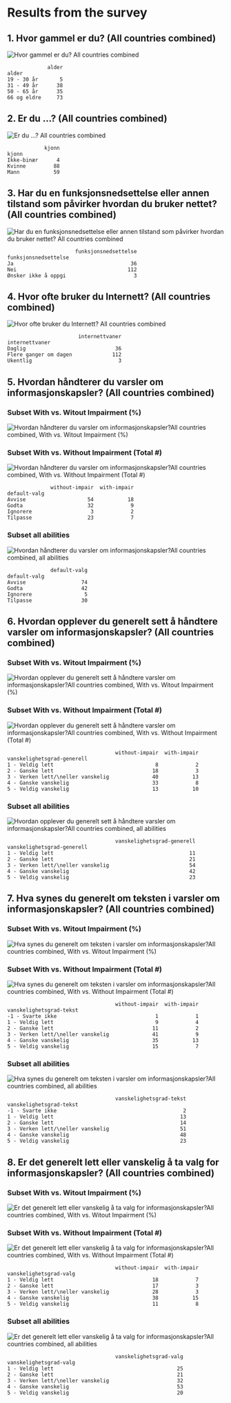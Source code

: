 # Results from the survey

## 1. Hvor gammel er du? (All countries combined)

![Hvor gammel er du? All countries combined](results/01-alder-all-countries.png)

```
             alder
alder             
19 - 30 år       5
31 - 49 år      38
50 - 65 år      35
66 og eldre     73
```

## 2. Er du ...? (All countries combined)

![Er du ...? All countries combined](results/02-kjonn-all-countries.png)

```
            kjonn
kjonn            
Ikke-binær      4
Kvinne         88
Mann           59
```

## 3. Har du en funksjonsnedsettelse eller annen tilstand som påvirker hvordan du bruker nettet? (All countries combined)

![Har du en funksjonsnedsettelse eller annen tilstand som påvirker hvordan du bruker nettet? All countries combined](results/03-funksjonsnedsettelse-all-countries.png)

```
                      funksjonsnedsettelse
funksjonsnedsettelse                      
Ja                                      36
Nei                                    112
Ønsker ikke å oppgi                      3
```

## 4. Hvor ofte bruker du Internett? (All countries combined)

![Hvor ofte bruker du Internett? All countries combined](results/04-internettvaner-all-countries.png)

```
                       internettvaner
internettvaner                       
Daglig                             36
Flere ganger om dagen             112
Ukentlig                            3
```

## 5. Hvordan håndterer du varsler om informasjonskapsler? (All countries combined)

### Subset With vs. Witout Impairment (%)

![Hvordan håndterer du varsler om informasjonskapsler?All countries combined, With vs. Witout Impairment (%)](results/05-01-default-valg-all-countries-with-v-withou-impair-pct.png)

### Subset With vs. Without Impairment (Total #)

![Hvordan håndterer du varsler om informasjonskapsler?All countries combined, With vs. Without Impairment (Total #)](results/total/05-02-default-valg-all-countries-with-v-without-impair-num.png)

```
              without-impair  with-impair
default-valg                             
Avvise                    54           18
Godta                     32            9
Ignorere                   3            2
Tilpasse                  23            7
```

### Subset all abilities

![Hvordan håndterer du varsler om informasjonskapsler?All countries combined, all abilities](results/05-03-default-valg-all-countries-all-abilities.png)

```
              default-valg
default-valg              
Avvise                  74
Godta                   42
Ignorere                 5
Tilpasse                30
```


## 6. Hvordan opplever du generelt sett å håndtere varsler om informasjonskapsler? (All countries combined)

### Subset With vs. Witout Impairment (%)

![Hvordan opplever du generelt sett å håndtere varsler om informasjonskapsler?All countries combined, With vs. Witout Impairment (%)](results/06-01-vanskelighetsgrad-generell-all-countries-with-v-withou-impair-pct.png)

### Subset With vs. Without Impairment (Total #)

![Hvordan opplever du generelt sett å håndtere varsler om informasjonskapsler?All countries combined, With vs. Without Impairment (Total #)](results/total/06-02-vanskelighetsgrad-generell-all-countries-with-v-without-impair-num.png)

```
                                   without-impair  with-impair
vanskelighetsgrad-generell                                    
1 - Veldig lett                                 8            2
2 - Ganske lett                                18            3
3 - Verken lett/\neller vanskelig              40           13
4 - Ganske vanskelig                           33            8
5 - Veldig vanskelig                           13           10
```

### Subset all abilities

![Hvordan opplever du generelt sett å håndtere varsler om informasjonskapsler?All countries combined, all abilities](results/06-03-vanskelighetsgrad-generell-all-countries-all-abilities.png)

```
                                   vanskelighetsgrad-generell
vanskelighetsgrad-generell                                   
1 - Veldig lett                                            11
2 - Ganske lett                                            21
3 - Verken lett/\neller vanskelig                          54
4 - Ganske vanskelig                                       42
5 - Veldig vanskelig                                       23
```


## 7. Hva synes du generelt om teksten i varsler om informasjonskapsler? (All countries combined)

### Subset With vs. Witout Impairment (%)

![Hva synes du generelt om teksten i varsler om informasjonskapsler?All countries combined, With vs. Witout Impairment (%)](results/07-01-vanskelighetsgrad-tekst-all-countries-with-v-withou-impair-pct.png)

### Subset With vs. Without Impairment (Total #)

![Hva synes du generelt om teksten i varsler om informasjonskapsler?All countries combined, With vs. Without Impairment (Total #)](results/total/07-02-vanskelighetsgrad-tekst-all-countries-with-v-without-impair-num.png)

```
                                   without-impair  with-impair
vanskelighetsgrad-tekst                                       
-1 - Svarte ikke                                1            1
1 - Veldig lett                                 9            4
2 - Ganske lett                                11            2
3 - Verken lett/\neller vanskelig              41            9
4 - Ganske vanskelig                           35           13
5 - Veldig vanskelig                           15            7
```

### Subset all abilities

![Hva synes du generelt om teksten i varsler om informasjonskapsler?All countries combined, all abilities](results/07-03-vanskelighetsgrad-tekst-all-countries-all-abilities.png)

```
                                   vanskelighetsgrad-tekst
vanskelighetsgrad-tekst                                   
-1 - Svarte ikke                                         2
1 - Veldig lett                                         13
2 - Ganske lett                                         14
3 - Verken lett/\neller vanskelig                       51
4 - Ganske vanskelig                                    48
5 - Veldig vanskelig                                    23
```


## 8. Er det generelt lett eller vanskelig å ta valg for informasjonskapsler? (All countries combined)

### Subset With vs. Witout Impairment (%)

![Er det generelt lett eller vanskelig å ta valg for informasjonskapsler?All countries combined, With vs. Witout Impairment (%)](results/08-01-vanskelighetsgrad-valg-all-countries-with-v-withou-impair-pct.png)

### Subset With vs. Without Impairment (Total #)

![Er det generelt lett eller vanskelig å ta valg for informasjonskapsler?All countries combined, With vs. Without Impairment (Total #)](results/total/08-02-vanskelighetsgrad-valg-all-countries-with-v-without-impair-num.png)

```
                                   without-impair  with-impair
vanskelighetsgrad-valg                                        
1 - Veldig lett                                18            7
2 - Ganske lett                                17            3
3 - Verken lett/\neller vanskelig              28            3
4 - Ganske vanskelig                           38           15
5 - Veldig vanskelig                           11            8
```

### Subset all abilities

![Er det generelt lett eller vanskelig å ta valg for informasjonskapsler?All countries combined, all abilities](results/08-03-vanskelighetsgrad-valg-all-countries-all-abilities.png)

```
                                   vanskelighetsgrad-valg
vanskelighetsgrad-valg                                   
1 - Veldig lett                                        25
2 - Ganske lett                                        21
3 - Verken lett/\neller vanskelig                      32
4 - Ganske vanskelig                                   53
5 - Veldig vanskelig                                   20
```
